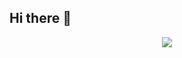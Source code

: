 ## Hi there 👋
<div align="center"> <img src="https://github-readme-stats.vercel.app/api/top-langs/?username=yang-tian-hub" /> </div>

<!--
**yaoxin168/yaoxin168** is a ✨ _special_ ✨ repository because its `README.md` (this file) appears on your GitHub profile.

Here are some ideas to get you started:

- 🔭 I’m currently working on ...
- 🌱 I’m currently learning ...
- 👯 I’m looking to collaborate on ...
- 🤔 I’m looking for help with ...
- 💬 Ask me about ...
- 📫 How to reach me: ...
- 😄 Pronouns: ...
- ⚡ Fun fact: ...
-->

